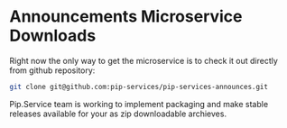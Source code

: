 # Announcements Microservice Downloads

Right now the only way to get the microservice is to check it out directly from github repository:

```bash
git clone git@github.com:pip-services/pip-services-announces.git
```

Pip.Service team is working to implement packaging and make stable releases available for your 
as zip downloadable archieves.